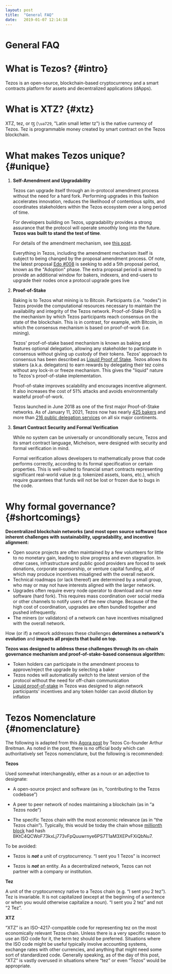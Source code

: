 ```yaml
---
layout: post
title:  "General FAQ"
date:   2019-01-07 12:14:18
---
```

General FAQ
===========

# What is Tezos? {#intro}

Tezos is an open-source, blockchain-based cryptocurrency and a smart contracts platform for assets and decentralized applications (dApps).

# What is XTZ? {#xtz}

XTZ, tez, or ꜩ (`\ua729`, "Latin small letter tz") is the native currency of Tezos. Tez is programmable money created by smart contract on the Tezos blockchain.   

# What makes Tezos unique? {#unique}

1. **Self-Amendment and Upgradability**

    Tezos can upgrade itself through an in-protocol amendment process without the need for a hard fork. Performing upgrades in this fashion accelerates innovation, reduces the likelihood of contentious splits, and coordinates stakeholders within the Tezos ecosystem over a long period of time.

    For developers building on Tezos, upgradability provides a strong assurance that the protocol will operate smoothly long into the future. **Tezos was built to stand the test of time**.

    For details of the amendment mechanism, see [this post](https://medium.com/tezos/amending-tezos-b77949d97e1e).

    Everything in Tezos, including the amendment mechanism itself is subject to being changed by the proposal amendment process. Of note, the latest proposal [Edo #008](https://www.tezosagora.org/period/39) is seeking to add a 5th proposal period, known as the "Adoption" phase. The extra proposal period is aimed to provide an additional window for bakers, indexers, and end-users to upgrade their nodes once a protocol upgrade goes live

2. **Proof-of-Stake**

    Baking is to Tezos what mining is to Bitcoin. Participants (i.e. "nodes") in Tezos provide the computational resources necessary to maintain the availability and integrity of the Tezos network. Proof-of-Stake (PoS) is the mechanism by which Tezos participants reach consensus on the state of the blockchain. This is in contrast, for example, with Bitcoin, in which the consensus mechanism is based on proof-of-work (i.e. mining).

    Tezos' proof-of-stake based mechanism is known as baking and features optional delegation, allowing any stakeholder to participate in consensus without giving up custody of their tokens. Tezos' approach to consensus has been described as [Liquid Proof of Stake](https://medium.com/tezos/liquid-proof-of-stake-aec2f7ef1da7). Tezos allows its stakers (a.k.a. delegators) to earn rewards by delegating their tez coins without any lock-in or freeze mechanism. This gives the "liquid" nature to Tezos's proof-of-stake implementation.

    Proof-of-stake improves scalability and encourages incentive alignment. It also increases the cost of 51% attacks and avoids environmentally wasteful proof-of-work.

    Tezos launched in June 2018 as one of the first major Proof-of-Stake networks. As of January 11, 2021, Tezos now has nearly [425 bakers](https://tzkt.io/delegates) and more than [216 public delegation services](https://baking-bad.org/) on all six major continents.

3. **Smart Contract Security and Formal Verification**

    While no system can be universally or unconditionally secure, Tezos and its smart contract language, Michelson, were designed with security and formal verification in mind.

    Formal verification allows developers to mathematically prove that code performs correctly, according to its formal specification or certain properties. This is well-suited to financial smart contracts representing significant real-world value (e.g. tokenized assets, loans, etc.), which require guarantees that funds will not be lost or frozen due to bugs in the code.

# Why formal governance? {#shortcomings}

**Decentralized blockchain networks (and most open source software) face inherent challenges with sustainability, upgradability, and incentive alignment:**

*  Open source projects are often maintained by a few volunteers for little to no monetary gain, leading to slow progress and even stagnation. In other cases, infrastructure and public good providers are forced to seek donations, corporate sponsorship, or venture capital funding, all of which may produce incentives misaligned with the overall network.
*  Technical roadmaps (or lack thereof) are determined by a small group, who may or may not have interests aligned with the larger network.
*  Upgrades often require every node operator to download and run new software (hard fork). This requires mass coordination over social media or other channels to notify users of the new change. Because of the high cost of coordination, upgrades are often bundled together and pushed infrequently.
*  The miners (or validators) of a network can have incentives misaligned with the overall network.

How (or if) a network addresses these challenges **determines a network's evolution** and **impacts all projects that build on top**.

**Tezos was designed to address these challenges through its on-chain governance mechanism and proof-of-stake-based consensus algorithm:**
*  Token holders can participate in the amendment process to approve/reject the upgrade by selecting a baker
*  Tezos nodes will automatically switch to the latest version of the protocol without the need for off-chain communication
*  [Liquid proof-of-stake](https://medium.com/tezos/liquid-proof-of-stake-aec2f7ef1da7) in Tezos was designed to align network participants' incentives and any token holder can avoid dilution by inflation

<!---

# Which use cases are well-suited to Tezos? {#use-case}

Turing-complete smart contract platforms like Tezos or Ethereum allow for arbitrary code to be executed in a trust-minimized manner. However, certain applications may be well suited for Tezos based on formal governance and focus on smart contract security. Below are some preliminary examples:

1. **Digital Assets**

    Assets like digital money, tokenized real estate, stablecoins, digital collectibles, and so on are particularly well-suited for Tezos.

    In blockchains without formal governance mechanisms, widely adopted asset projects are likely to gain significant soft power in protocol governance. Assets would theoretically [exist on both forks](https://medium.com/@avsa/avoid-evil-twins-every-ethereum-app-pays-the-price-of-a-chain-split-e04c2a560ba8) in a contentious, sustainable split, but an issuer is likely to honor the asset on only one fork. Avoiding contentious forks can preserve value and coordination around one network, making Tezos a compelling platform for issuing digital assets.

    Although no system can be unconditionally secure, the Tezos smart contract language, Michelson, was designed with security and formal verification in mind. This is especially critical for smart contracts representing high value assets, given the unforgiving nature of smart contracts bugs.

2. **Trust-Minimized Financial Contracts**     

    Financial contracts such as decentralized exchanges, swaps, loans, and so on demand a high-level of correctness. Decentralized blockchain networks derive their value from the absence of a trusted third party, which makes a loss of funds from a bug in the code particularly unforgiving. At large enough scale, smart contract exploits can pose challenges for blockchain governance:

    * The infamous [hack](https://hackingdistributed.com/2016/06/18/analysis-of-the-dao-exploit/) of The DAO to the tune of $150m occurred due to a bug known as the recursive send exploit, eventually causing the Ethereum community to fork into Ethereum and Ethereum Classic.  
    * A [bug](https://www.parity.io/parity-technologies-multi-sig-wallet-issue-update/) in Parity's Mulit-Sig Wallet caused over 500,000 ETH ($150m at that time) to be frozen, leading to the EIP-999 debate. A list of Ethereum issues resulting in lost or stuck funds can be found [here](https://github.com/ethereum/wiki/wiki/Major-issues-resulting-in-lost-or-stuck-funds).

    Tezos' smart contract language, Michelson, facilitates formal verification, a technique which, if deployed correctly, mathematically proves the correctness of the code, boosting the security of the most sensitive or financially weighted smart contracts and reducing the likelihood of bugs. Formal verification techniques are widely deployed in mission-critical software infrastructure, such as in aircrafts, nuclear reactors, and automotive vehicles.

    Tezos aspires to bring this level of rigor to the realm of high-value smart contracts and decentralized applications.

--->

# Tezos Nomenclature {#nomenclature}

The following is adapted from this [Agora post](https://forum.tezosagora.org/t/nomenclature/2376) by Tezos Co-founder Arthur Breitman. As noted in the post, there is no official body which can authoritatively set Tezos nomenclature, but the following is recommended:

**Tezos**

Used somewhat interchangeably, either as a noun or an adjective to designate:

- A open-source project and software (as in, “contributing to the Tezos codebase”)

- A peer to peer network of nodes maintaining a blockchain (as in “a Tezos node”)

- The specific Tezos chain with the most economic relevance (as in “the Tezos chain”). Typically, this would be today the chain whose [millionth block](https://tzkt.io/BKtC4QCWoF73kxLj773vFpQuuwrnye6PS7T1aM3XEPvFXiQbNu7/endorsements) had hash BKtC4QCWoF73kxLj773vFpQuuwrnye6PS7T1aM3XEPvFXiQbNu7.


To be avoided:

- Tezos is **_not_** a unit of cryptocurrency. “I sent you 1 Tezos” is incorrect

- Tezos is **_not_** an entity. As a decentralized network, Tezos can not partner with a company or institution.

**Tez**

A unit of the cryptocurrency native to a Tezos chain (e.g. “I sent you 2 tez”). Tez is invariable. It is not capitalized (except at the beginning of a sentence or when you would otherwise capitalize a noun). “I sent you 2 tez” and not “2 Tez”.

**XTZ**

“XTZ” is an ISO-4217-compatible code for representing tez on the most economically relevant Tezos chain. Unless there is a very specific reason to use an ISO code for it, the term tez should be preferred. Situations where the ISO code might be useful typically involve accounting systems, exchange rates with other currencies, and anything that might need some sort of standardized code. Generally speaking, as of the day of this post, “XTZ” is vastly overused in situations where “tez” or even “Tezos” would be appropriate.
